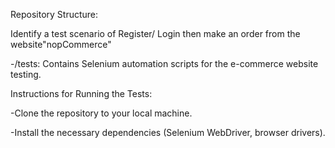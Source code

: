 Repository Structure:

Identify a test scenario of Register/ Login then make an order from the website"nopCommerce"

-/tests: Contains Selenium automation scripts for the e-commerce website testing.

Instructions for Running the Tests:

-Clone the repository to your local machine.

-Install the necessary dependencies (Selenium WebDriver, browser drivers).

